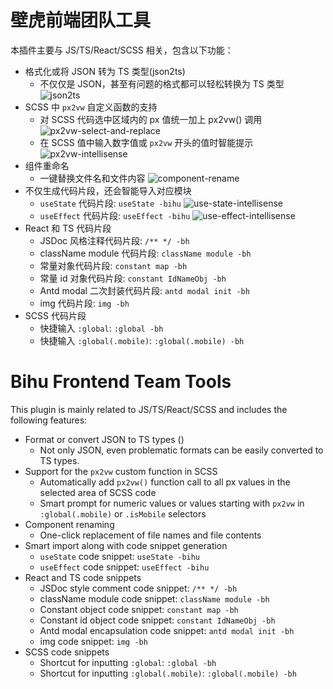 # 壁虎前端团队工具

本插件主要与 JS/TS/React/SCSS 相关，包含以下功能：

- 格式化或将 JSON 转为 TS 类型(json2ts)
  - 不仅仅是 JSON，甚至有问题的格式都可以轻松转换为 TS 类型
  ![json2ts](https://raw.githubusercontent.com/heruns/bihu-fe-tools/main/demo/json2ts.gif)
- SCSS 中 `px2vw` 自定义函数的支持
  - 对 SCSS 代码选中区域内的 px 值统一加上 px2vw() 调用
  ![px2vw-select-and-replace](https://raw.githubusercontent.com/heruns/bihu-fe-tools/main/demo/px2vw-select-and-replace.gif)
  - 在 SCSS 值中输入数字值或 `px2vw` 开头的值时智能提示
  ![px2vw-intellisense](https://raw.githubusercontent.com/heruns/bihu-fe-tools/main/demo/px2vw-intellisense.gif)
- 组件重命名
  - 一键替换文件名和文件内容
  ![component-rename](https://raw.githubusercontent.com/heruns/bihu-fe-tools/main/demo/component-rename.gif)
- 不仅生成代码片段，还会智能导入对应模块
  - `useState` 代码片段: `useState -bihu`
  ![use-state-intellisense](https://raw.githubusercontent.com/heruns/bihu-fe-tools/main/demo/use-state-intellisense.gif)
  - `useEffect` 代码片段: `useEffect -bihu`
  ![use-effect-intellisense](https://raw.githubusercontent.com/heruns/bihu-fe-tools/main/demo/use-effect-intellisense.gif)
- React 和 TS 代码片段
  - JSDoc 风格注释代码片段: `/** */ -bh`
  - className module 代码片段: `className module -bh`
  - 常量对象代码片段: `constant map -bh`
  - 常量 id 对象代码片段: `constant IdNameObj -bh`
  - Antd modal 二次封装代码片段: `antd modal init -bh`
  - img 代码片段: `img -bh`
- SCSS 代码片段
  - 快捷输入 `:global`: `:global -bh`
  - 快捷输入 `:global(.mobile)`: `:global(.mobile) -bh`

# Bihu Frontend Team Tools

This plugin is mainly related to JS/TS/React/SCSS and includes the following features:

- Format or convert JSON to TS types ()
  - Not only JSON, even problematic formats can be easily converted to TS types.
- Support for the `px2vw` custom function in SCSS
  - Automatically add `px2vw()` function call to all px values in the selected area of SCSS code
  - Smart prompt for numeric values or values starting with `px2vw` in `:global(.mobile)` or `.isMobile` selectors
- Component renaming
  - One-click replacement of file names and file contents
- Smart import along with code snippet generation
  - `useState` code snippet: `useState -bihu`
  - `useEffect` code snippet: `useEffect -bihu`
- React and TS code snippets
  - JSDoc style comment code snippet: `/** */ -bh`
  - className module code snippet: `className module -bh`
  - Constant object code snippet: `constant map -bh`
  - Constant id object code snippet: `constant IdNameObj -bh`
  - Antd modal encapsulation code snippet: `antd modal init -bh`
  - img code snippet: `img -bh`
- SCSS code snippets
  - Shortcut for inputting `:global`: `:global -bh`
  - Shortcut for inputting `:global(.mobile)`: `:global(.mobile) -bh`

